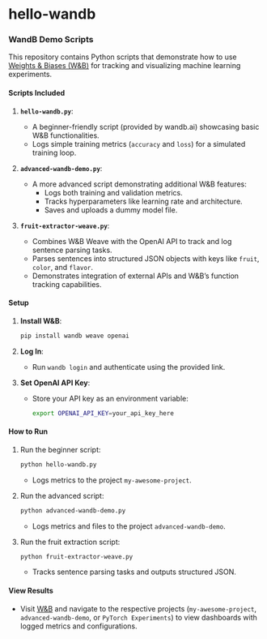 # hello-wandb

### WandB Demo Scripts

This repository contains Python scripts that demonstrate how to use [Weights & Biases (W&B)](https://wandb.ai) for tracking and visualizing machine learning experiments.

#### **Scripts Included**
1. **`hello-wandb.py`**:
   - A beginner-friendly script (provided by wandb.ai) showcasing basic W&B functionalities.
   - Logs simple training metrics (`accuracy` and `loss`) for a simulated training loop.

2. **`advanced-wandb-demo.py`**:
   - A more advanced script demonstrating additional W&B features:
     - Logs both training and validation metrics.
     - Tracks hyperparameters like learning rate and architecture.
     - Saves and uploads a dummy model file.

3. **`fruit-extractor-weave.py`**:
   - Combines W&B Weave with the OpenAI API to track and log sentence parsing tasks.
   - Parses sentences into structured JSON objects with keys like `fruit`, `color`, and `flavor`.
   - Demonstrates integration of external APIs and W&B’s function tracking capabilities.

#### **Setup**
1. **Install W&B**:

   ```sh
   pip install wandb weave openai
   ```

2. **Log In**:
   - Run `wandb login` and authenticate using the provided link.

3. **Set OpenAI API Key**:
   - Store your API key as an environment variable:

     ```sh
     export OPENAI_API_KEY=your_api_key_here
     ```

#### **How to Run**
1. Run the beginner script:

   ```sh
   python hello-wandb.py
   ```

   - Logs metrics to the project `my-awesome-project`.

2. Run the advanced script:

   ```sh
   python advanced-wandb-demo.py
   ```

   - Logs metrics and files to the project `advanced-wandb-demo`.

3. Run the fruit extraction script:

   ```sh
   python fruit-extractor-weave.py
   ```

   - Tracks sentence parsing tasks and outputs structured JSON.

#### **View Results**
- Visit [W&B](https://wandb.ai) and navigate to the respective projects (`my-awesome-project`, `advanced-wandb-demo`, or `PyTorch Experiments`) to view dashboards with logged metrics and configurations. 

<br>
